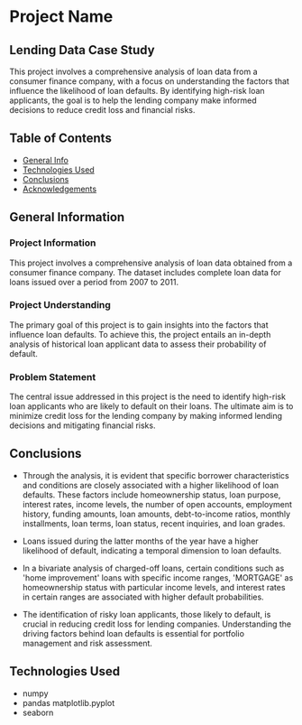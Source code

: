 # Project Name
## Lending Data Case Study

This project involves a comprehensive analysis of loan data from a consumer finance company, with a focus on understanding the factors that influence the likelihood of loan defaults. By identifying high-risk loan applicants, the goal is to help the lending company make informed decisions to reduce credit loss and financial risks.

## Table of Contents
* [General Info](#general-information)
* [Technologies Used](#technologies-used)
* [Conclusions](#conclusions)
* [Acknowledgements](#acknowledgements)


## General Information
### Project Information
This project involves a comprehensive analysis of loan data obtained from a consumer finance company. The dataset includes complete loan data for loans issued over a period from 2007 to 2011.

### Project Understanding
The primary goal of this project is to gain insights into the factors that influence loan defaults. To achieve this, the project entails an in-depth analysis of historical loan applicant data to assess their probability of default.

### Problem Statement
The central issue addressed in this project is the need to identify high-risk loan applicants who are likely to default on their loans. The ultimate aim is to minimize credit loss for the lending company by making informed lending decisions and mitigating financial risks.


## Conclusions
* Through the analysis, it is evident that specific borrower characteristics and conditions are closely associated with a higher likelihood of loan defaults. These factors include homeownership status, loan purpose, interest rates, income levels, the number of open accounts, employment history, funding amounts, loan amounts, debt-to-income ratios, monthly installments, loan terms, loan status, recent inquiries, and loan grades.

* Loans issued during the latter months of the year have a higher likelihood of default, indicating a temporal dimension to loan defaults.

* In a bivariate analysis of charged-off loans, certain conditions such as 'home improvement' loans with specific income ranges, 'MORTGAGE' as homeownership status with particular income levels, and interest rates in certain ranges are associated with higher default probabilities.

* The identification of risky loan applicants, those likely to default, is crucial in reducing credit loss for lending companies. Understanding the driving factors behind loan defaults is essential for portfolio management and risk assessment.



## Technologies Used
* numpy
* pandas
matplotlib.pyplot
* seaborn

